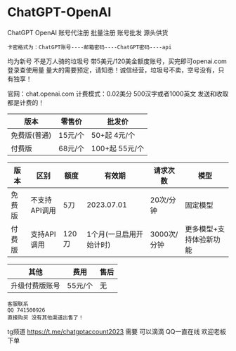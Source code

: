 # ChatGPT-OpenAI
ChatGPT OpenAI 账号代注册 批量注册 账号批发 源头供货
```
卡密格式为：ChatGPT账号----邮箱密码----ChatGPT密码----api 
```
均为新号 不是万人骑的垃圾号 带5美元/120美金额度账号，买完即可openai.com登录查使用量
量大的需要预定，请知悉！诚信经营，垃圾号不卖，空号没有，只有独享！

官网：chat.openai.com
计费模式：0.02美分 500汉字或者1000英文 发送和收取都是计费的！

| 版本 | 零售价 | 批发价 |
| --- | --- | --- |
| 免费版(普通) | 15元/个 | 50+起 4元/个 |
| 付费版 | 68元/个 | 100+起 55元/个 |


| 版本 | 区别 | 额度 | 有效期 | 请求次数 | 模型 |
| --- | --- | --- | --- | --- | --- |
| 免费版 | 不支持API调用 | 5刀 | 2023.07.01 | 20次/分钟 | 固定模型 |
| 付费版 | 支持API调用 | 120刀 | 1个月(一旦启用开始计时) | 3000次/分钟 | 更多模型+支持体验新功能 |

| 其他 | 费用 | 售后 |
| --- | --- | --- |
| 升级付费版账号 | 55元/个 | 无 |


```
客服联系
QQ 741500926
直接购买 没有其他渠道出售了！
```

tg频道 https://t.me/chatgptaccount2023
需要 可以滴滴 QQ一直在线 欢迎老板下单


